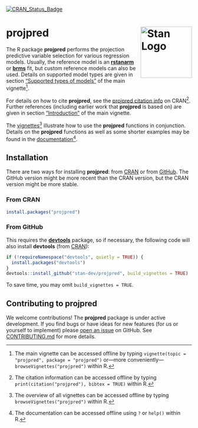 
<!-- README.md is generated from README.Rmd. Please edit that file -->

<!-- badges: start -->

<!-- [![codecov](https://codecov.io/gh/stan-dev/projpred/branch/master/graph/badge.svg)](https://app.codecov.io/gh/stan-dev/projpred) -->

[![CRAN_Status_Badge](https://www.r-pkg.org/badges/version/projpred?color=blue)](https://CRAN.R-project.org/package=projpred)
<!-- badges: end -->

# projpred [<img src="man/figures/logo.svg" align="right" height="139" alt="Stan Logo"/>](https://mc-stan.org)

The R package **projpred** performs the projection predictive variable
selection for various regression models. Usually, the reference model is
an [**rstanarm**](https://mc-stan.org/rstanarm/) or
[**brms**](https://paul-buerkner.github.io/brms/) fit, but custom
reference models can also be used. Details on supported model types are
given in section [“Supported types of
models”](https://mc-stan.org/projpred/articles/projpred.html#modtypes)
of the main vignette[^1].

For details on how to cite **projpred**, see the [projpred citation
info](https://CRAN.R-project.org/package=projpred/citation.html) on
CRAN[^2]. Further references (including earlier work that **projpred**
is based on) are given in section
[“Introduction”](https://mc-stan.org/projpred/articles/projpred.html#intro)
of the main vignette.

The [vignettes](https://mc-stan.org/projpred/articles/)[^3] illustrate
how to use the **projpred** functions in conjunction. Details on the
**projpred** functions as well as some shorter examples may be found in
the
[documentation](https://mc-stan.org/projpred/reference/index.html)[^4].

## Installation

There are two ways for installing **projpred**: from
[CRAN](https://CRAN.R-project.org/package=projpred) or from
[GitHub](https://github.com/stan-dev/projpred). The GitHub version might
be more recent than the CRAN version, but the CRAN version might be more
stable.

### From CRAN

``` r
install.packages("projpred")
```

### From GitHub

This requires the [**devtools**](https://devtools.r-lib.org/) package,
so if necessary, the following code will also install **devtools** (from
[CRAN](https://CRAN.R-project.org/package=devtools)):

``` r
if (!requireNamespace("devtools", quietly = TRUE)) {
  install.packages("devtools")
}
devtools::install_github("stan-dev/projpred", build_vignettes = TRUE)
```

To save time, you may omit `build_vignettes = TRUE`.

## Contributing to projpred

We welcome contributions! The **projpred** package is under active
development. If you find bugs or have ideas for new features (for us or
yourself to implement) please [open an
issue](https://github.com/stan-dev/projpred/issues) on GitHub. See
[CONTRIBUTING.md](https://github.com/stan-dev/projpred/blob/master/.github/CONTRIBUTING.md)
for more details.

[^1]: The main vignette can be accessed offline by typing
    `vignette(topic = "projpred", package = "projpred")` or—more
    conveniently—`browseVignettes("projpred")` within R.

[^2]: The citation information can be accessed offline by typing
    `print(citation("projpred"), bibtex = TRUE)` within R.

[^3]: The overview of all vignettes can be accessed offline by typing
    `browseVignettes("projpred")` within R.

[^4]: The documentation can be accessed offline using `?` or `help()`
    within R.
